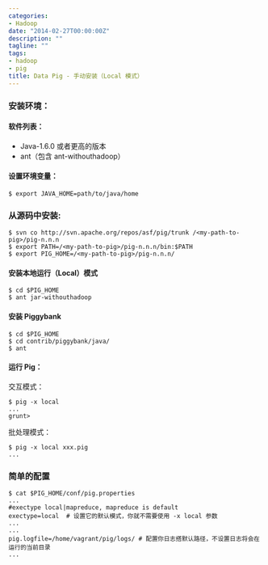 ```yaml
---
categories:
- Hadoop
date: "2014-02-27T00:00:00Z"
description: ""
tagline: ""
tags:
- hadoop
- pig
title: Data Pig - 手动安装（Local 模式）
---
```


### 安装环境：

#### 软件列表：

+ Java-1.6.0 或者更高的版本
+ ant（包含 ant-withouthadoop）

#### 设置环境变量：

    $ export JAVA_HOME=path/to/java/home

### 从源码中安装:

    $ svn co http://svn.apache.org/repos/asf/pig/trunk /<my-path-to-pig>/pig-n.n.n
    $ export PATH=/<my-path-to-pig>/pig-n.n.n/bin:$PATH
    $ export PIG_HOME=/<my-path-to-pig>/pig-n.n.n/

#### 安装本地运行（Local）模式

    $ cd $PIG_HOME
    $ ant jar-withouthadoop

#### 安装 Piggybank

    $ cd $PIG_HOME
    $ cd contrib/piggybank/java/
    $ ant

#### 运行 Pig：

交互模式：

    $ pig -x local
    ...
    grunt> 

批处理模式：

    $ pig -x local xxx.pig
    ...

### 简单的配置

    $ cat $PIG_HOME/conf/pig.properties
    ...
    #exectype local|mapreduce, mapreduce is default
    exectype=local  # 设置它的默认模式，你就不需要使用 -x local 参数
    ...
    ...
    pig.logfile=/home/vagrant/pig/logs/ # 配置你日志搭默认路径，不设置日志将会在运行的当前目录
    ...
